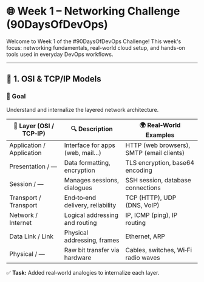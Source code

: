 # 🌐 Week 1 – Networking Challenge (90DaysOfDevOps)

Welcome to Week 1 of the #90DaysOfDevOps Challenge! This week's focus: networking fundamentals, real-world cloud setup, and hands-on tools used in everyday DevOps workflows.

---

## 📶 1. OSI & TCP/IP Models

### 🎯 Goal  
Understand and internalize the layered network architecture.

| 🧱 Layer (OSI / TCP‑IP)        | 🔍 Description                      | 🌍 Real‑World Examples                           |
|-------------------------------|-------------------------------------|--------------------------------------------------|
| Application / Application     | Interface for apps (web, mail…)     | HTTP (web browsers), SMTP (email clients)        |
| Presentation / —              | Data formatting, encryption         | TLS encryption, base64 encoding                  |
| Session / —                   | Manages sessions, dialogues         | SSH session, database connections                |
| Transport / Transport         | End‑to‑end delivery, reliability     | TCP (HTTP), UDP (DNS, VoIP)                      |
| Network / Internet            | Logical addressing and routing      | IP, ICMP (ping), IP routing                      |
| Data Link / Link              | Physical addressing, frames         | Ethernet, ARP                                    |
| Physical / —                  | Raw bit transfer via hardware       | Cables, switches, Wi‑Fi radio waves              |

✅ **Task:** Added real‑world analogies to internalize each layer.
